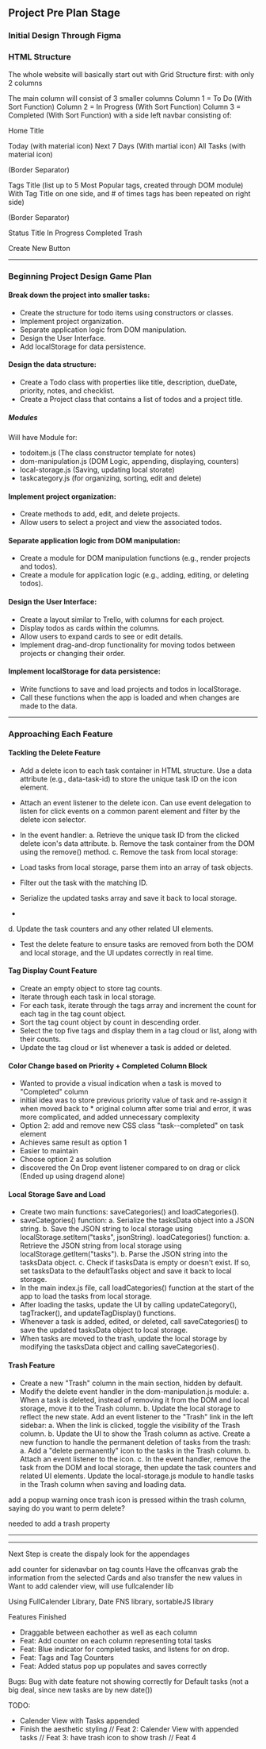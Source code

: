 ## Project Pre Plan Stage

### Initial Design Through Figma


### HTML Structure
The whole website will basically start out with Grid Structure first:
with only 2 columns

The main column will consist of 3 smaller columns
Column 1 = To Do (With Sort Function)
Column 2 = In Progress (With Sort Function)
Column 3 = Completed (With Sort Function)
with a side left navbar consisting of:

Home Title

Today (with material icon)
Next 7 Days (With martial icon)
All Tasks (with material icon)

(Border Separator)

Tags Title
(list up to 5 Most Popular tags, created through DOM module)
With Tag Title on one side, and # of times tags has been repeated on right side)

(Border Separator)

Status Title
In Progress
Completed
Trash

Create New Button

---

### Beginning Project Design Game Plan

#### Break down the project into smaller tasks:
* Create the structure for todo items using constructors or classes.
* Implement project organization.
* Separate application logic from DOM manipulation.
* Design the User Interface.
* Add localStorage for data persistence.

#### Design the data structure:
* Create a Todo class with properties like title, description, dueDate, priority, notes, and checklist.
* Create a Project class that contains a list of todos and a project title.
##### Modules
Will have Module for:
* todoitem.js (The class constructor template for notes)
* dom-manipulation.js (DOM Logic, appending, displaying, counters)
* local-storage.js (Saving, updating local storate)
* taskcategory.js (for organizing, sorting, edit and delete)


#### Implement project organization:
* Create methods to add, edit, and delete projects.
* Allow users to select a project and view the associated todos.

#### Separate application logic from DOM manipulation:
* Create a module for DOM manipulation functions (e.g., render projects and todos).
* Create a module for application logic (e.g., adding, editing, or deleting todos).

#### Design the User Interface:
* Create a layout similar to Trello, with columns for each project.
* Display todos as cards within the columns.
* Allow users to expand cards to see or edit details.
* Implement drag-and-drop functionality for moving todos between projects or changing their order.

#### Implement localStorage for data persistence:
* Write functions to save and load projects and todos in localStorage.
* Call these functions when the app is loaded and when changes are made to the data.

----------------------------------------

### Approaching Each Feature 
#### Tackling the Delete Feature
* Add a delete icon to each task container in HTML structure. Use a data attribute (e.g., data-task-id) to store the unique task ID on the icon element.

* Attach an event listener to the delete icon. Can use event delegation to listen for click events on a common parent element and filter by the delete icon selector.

* In the event handler:
a. Retrieve the unique task ID from the clicked delete icon's data attribute.
b. Remove the task container from the DOM using the remove() method.
c. Remove the task from local storage:
* Load tasks from local storage, parse them into an array of task objects.
* Filter out the task with the matching ID.
* Serialize the updated tasks array and save it back to local storage.
* 
d. Update the task counters and any other related UI elements.
* Test the delete feature to ensure tasks are removed from both the DOM and local storage, and the UI updates correctly in real time.

#### Tag Display Count Feature
* Create an empty object to store tag counts.
* Iterate through each task in local storage.
* For each task, iterate through the tags array and increment the count for each tag in the tag count object.
* Sort the tag count object by count in descending order.
* Select the top five tags and display them in a tag cloud or list, along with their counts.
* Update the tag cloud or list whenever a task is added or deleted.


#### Color Change based on Priority + Completed Column Block
* Wanted to provide a visual indication when a task is moved to "Completed" column
* initial idea was to store previous priority value of task and re-assign it when moved back to * original column after some trial and error, it was more complicated, and added unnecessary complexity
* Option 2: add and remove new CSS class "task--completed" on task element
* Achieves same result as option 1
* Easier to maintain
* Choose option 2 as solution
* discovered the On Drop event listener compared to on drag or click (Ended up using dragend alone)

#### Local Storage Save and Load
* Create two main functions: saveCategories() and loadCategories().
* saveCategories() function:
a. Serialize the tasksData object into a JSON string.
b. Save the JSON string to local storage using localStorage.setItem("tasks", jsonString).
loadCategories() function:
a. Retrieve the JSON string from local storage using localStorage.getItem("tasks").
b. Parse the JSON string into the tasksData object.
c. Check if tasksData is empty or doesn't exist. If so, set tasksData to the defaultTasks object and save it back to local storage.
* In the main index.js file, call loadCategories() function at the start of the app to load the tasks from local storage.
* After loading the tasks, update the UI by calling updateCategory(), tagTracker(), and updateTagDisplay() functions.
* Whenever a task is added, edited, or deleted, call saveCategories() to save the updated tasksData object to local storage.
* When tasks are moved to the trash, update the local storage by modifying the tasksData object and calling saveCategories().

#### Trash Feature
* Create a new "Trash" column in the main section, hidden by default.
* Modify the delete event handler in the dom-manipulation.js module:
a. When a task is deleted, instead of removing it from the DOM and local storage, move it to the Trash column.
b. Update the local storage to reflect the new state.
Add an event listener to the "Trash" link in the left sidebar:
a. When the link is clicked, toggle the visibility of the Trash column.
b. Update the UI to show the Trash column as active.
Create a new function to handle the permanent deletion of tasks from the trash:
a. Add a "delete permanently" icon to the tasks in the Trash column.
b. Attach an event listener to the icon.
c. In the event handler, remove the task from the DOM and local storage, then update the task counters and related UI elements.
Update the local-storage.js module to handle tasks in the Trash column when saving and loading data.

add a popup warning once trash icon is pressed within the trash column, saying do you want to perm delete?

needed to add a trash property

----------------------------------------


----------------------------------------

Next Step is create the dispaly look for the appendages



add counter for sidenavbar on tag counts
Have the offcanvas grab the information from the selected Cards and also transfer the new values in
Want to add calender view, will use fullcalender lib



Using FullCalender Library, Date FNS library, sortableJS library

Features Finished
* Draggable between eachother as well as each column
* Feat: Add counter on each column representing total tasks
* Feat: Blue indicator for completed tasks, and listens for on drop.
* Feat: Tags and Tag Counters
* Feat: Added status pop up populates and saves correctly


Bugs:
Bug with date feature not showing correctly for Default tasks (not a big deal, since new tasks are by new date())

TODO: 
* Calender View with Tasks appended
* Finish the aesthetic styling
// Feat 2: Calender View with appended tasks
// Feat 3: have trash icon to show trash
// Feat 4